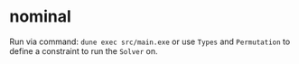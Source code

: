 # nominal
Run via command: `dune exec src/main.exe`
or use `Types` and `Permutation` to define a constraint to run the `Solver` on.
